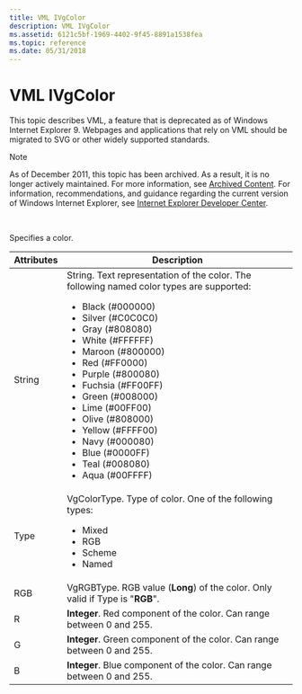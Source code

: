 ```yaml
---
title: VML IVgColor
description: VML IVgColor
ms.assetid: 6121c5bf-1969-4402-9f45-8891a1538fea
ms.topic: reference
ms.date: 05/31/2018
---
```


# VML IVgColor

This topic describes VML, a feature that is deprecated as of Windows Internet Explorer 9. Webpages and applications that rely on VML should be migrated to SVG or other widely supported standards.

> [!Note]  
> As of December 2011, this topic has been archived. As a result, it is no longer actively maintained. For more information, see [Archived Content](/previous-versions/windows/internet-explorer/ie-developer/). For information, recommendations, and guidance regarding the current version of Windows Internet Explorer, see [Internet Explorer Developer Center](https://msdn.microsoft.com/ie/).

 

Specifies a color.




| Attributes | Description | 
|------------|-------------|
| String | String. Text representation of the color. The following named color types are supported:<ul><li>Black (#000000)</li><li>Silver (#C0C0C0)</li><li>Gray (#808080)</li><li>White (#FFFFFF)</li><li>Maroon (#800000)</li><li>Red (#FF0000)</li><li>Purple (#800080)</li><li>Fuchsia (#FF00FF)</li><li>Green (#008000)</li><li>Lime (#00FF00)</li><li>Olive (#808000)</li><li>Yellow (#FFFF00)</li><li>Navy (#000080)</li><li>Blue (#0000FF)</li><li>Teal (#008080)</li><li>Aqua (#00FFFF)</li></ul> | 
| Type | VgColorType. Type of color. One of the following types:<ul><li>Mixed</li><li>RGB</li><li>Scheme</li><li>Named</li></ul> | 
| RGB | VgRGBType. RGB value (<strong>Long</strong>) of the color. Only valid if Type is "<strong>RGB</strong>". | 
| R | <strong>Integer</strong>. Red component of the color. Can range between 0 and 255. | 
| G | <strong>Integer</strong>. Green component of the color. Can range between 0 and 255. | 
| B | <strong>Integer</strong>. Blue component of the color. Can range between 0 and 255. | 




 

 

 
